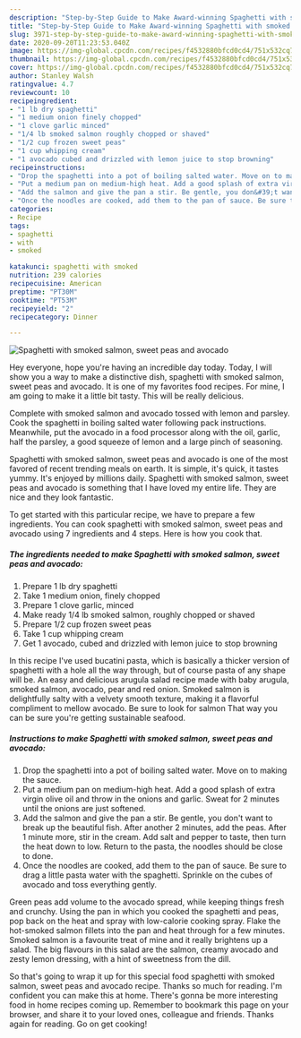 ```yaml
---
description: "Step-by-Step Guide to Make Award-winning Spaghetti with smoked salmon, sweet peas and avocado"
title: "Step-by-Step Guide to Make Award-winning Spaghetti with smoked salmon, sweet peas and avocado"
slug: 3971-step-by-step-guide-to-make-award-winning-spaghetti-with-smoked-salmon-sweet-peas-and-avocado
date: 2020-09-20T11:23:53.040Z
image: https://img-global.cpcdn.com/recipes/f4532880bfcd0cd4/751x532cq70/spaghetti-with-smoked-salmon-sweet-peas-and-avocado-recipe-main-photo.jpg
thumbnail: https://img-global.cpcdn.com/recipes/f4532880bfcd0cd4/751x532cq70/spaghetti-with-smoked-salmon-sweet-peas-and-avocado-recipe-main-photo.jpg
cover: https://img-global.cpcdn.com/recipes/f4532880bfcd0cd4/751x532cq70/spaghetti-with-smoked-salmon-sweet-peas-and-avocado-recipe-main-photo.jpg
author: Stanley Walsh
ratingvalue: 4.7
reviewcount: 10
recipeingredient:
- "1 lb dry spaghetti"
- "1 medium onion finely chopped"
- "1 clove garlic minced"
- "1/4 lb smoked salmon roughly chopped or shaved"
- "1/2 cup frozen sweet peas"
- "1 cup whipping cream"
- "1 avocado cubed and drizzled with lemon juice to stop browning"
recipeinstructions:
- "Drop the spaghetti into a pot of boiling salted water. Move on to making the sauce."
- "Put a medium pan on medium-high heat. Add a good splash of extra virgin olive oil and throw in the onions and garlic. Sweat for 2 minutes until the onions are just softened."
- "Add the salmon and give the pan a stir. Be gentle, you don&#39;t want to break up the beautiful fish. After another 2 minutes, add the peas. After 1 minute more, stir in the cream. Add salt and pepper to taste, then turn the heat down to low. Return to the pasta, the noodles should be close to done."
- "Once the noodles are cooked, add them to the pan of sauce. Be sure to drag a little pasta water with the spaghetti. Sprinkle on the cubes of avocado and toss everything gently."
categories:
- Recipe
tags:
- spaghetti
- with
- smoked

katakunci: spaghetti with smoked 
nutrition: 239 calories
recipecuisine: American
preptime: "PT30M"
cooktime: "PT53M"
recipeyield: "2"
recipecategory: Dinner

---
```



![Spaghetti with smoked salmon, sweet peas and avocado](https://img-global.cpcdn.com/recipes/f4532880bfcd0cd4/751x532cq70/spaghetti-with-smoked-salmon-sweet-peas-and-avocado-recipe-main-photo.jpg)

Hey everyone, hope you're having an incredible day today. Today, I will show you a way to make a distinctive dish, spaghetti with smoked salmon, sweet peas and avocado. It is one of my favorites food recipes. For mine, I am going to make it a little bit tasty. This will be really delicious.

Complete with smoked salmon and avocado tossed with lemon and parsley. Cook the spaghetti in boiling salted water following pack instructions. Meanwhile, put the avocado in a food processor along with the oil, garlic, half the parsley, a good squeeze of lemon and a large pinch of seasoning.

Spaghetti with smoked salmon, sweet peas and avocado is one of the most favored of recent trending meals on earth. It is simple, it's quick, it tastes yummy. It's enjoyed by millions daily. Spaghetti with smoked salmon, sweet peas and avocado is something that I have loved my entire life. They are nice and they look fantastic.


To get started with this particular recipe, we have to prepare a few ingredients. You can cook spaghetti with smoked salmon, sweet peas and avocado using 7 ingredients and 4 steps. Here is how you cook that.

<!--inarticleads1-->

##### The ingredients needed to make Spaghetti with smoked salmon, sweet peas and avocado:

1. Prepare 1 lb dry spaghetti
1. Take 1 medium onion, finely chopped
1. Prepare 1 clove garlic, minced
1. Make ready 1/4 lb smoked salmon, roughly chopped or shaved
1. Prepare 1/2 cup frozen sweet peas
1. Take 1 cup whipping cream
1. Get 1 avocado, cubed and drizzled with lemon juice to stop browning


In this recipe I&#39;ve used bucatini pasta, which is basically a thicker version of spaghetti with a hole all the way through, but of course pasta of any shape will be. An easy and delicious arugula salad recipe made with baby arugula, smoked salmon, avocado, pear and red onion. Smoked salmon is delightfully salty with a velvety smooth texture, making it a flavorful compliment to mellow avocado. Be sure to look for salmon That way you can be sure you&#39;re getting sustainable seafood. 

<!--inarticleads2-->

##### Instructions to make Spaghetti with smoked salmon, sweet peas and avocado:

1. Drop the spaghetti into a pot of boiling salted water. Move on to making the sauce.
1. Put a medium pan on medium-high heat. Add a good splash of extra virgin olive oil and throw in the onions and garlic. Sweat for 2 minutes until the onions are just softened.
1. Add the salmon and give the pan a stir. Be gentle, you don&#39;t want to break up the beautiful fish. After another 2 minutes, add the peas. After 1 minute more, stir in the cream. Add salt and pepper to taste, then turn the heat down to low. Return to the pasta, the noodles should be close to done.
1. Once the noodles are cooked, add them to the pan of sauce. Be sure to drag a little pasta water with the spaghetti. Sprinkle on the cubes of avocado and toss everything gently.


Green peas add volume to the avocado spread, while keeping things fresh and crunchy. Using the pan in which you cooked the spaghetti and peas, pop back on the heat and spray with low-calorie cooking spray. Flake the hot-smoked salmon fillets into the pan and heat through for a few minutes. Smoked salmon is a favourite treat of mine and it really brightens up a salad. The big flavours in this salad are the salmon, creamy avocado and zesty lemon dressing, with a hint of sweetness from the dill. 

So that's going to wrap it up for this special food spaghetti with smoked salmon, sweet peas and avocado recipe. Thanks so much for reading. I'm confident you can make this at home. There's gonna be more interesting food in home recipes coming up. Remember to bookmark this page on your browser, and share it to your loved ones, colleague and friends. Thanks again for reading. Go on get cooking!
